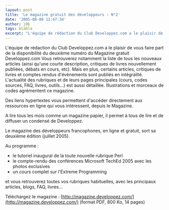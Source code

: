 ```yaml
---
layout: post
title: 'Le magazine gratuit des développeurs : N°2'
date: '2005-08-09 12:47:34'
author: j0k
tags: blabla
excerpt: "L'équipe de rédaction du Club Developpez.com a le plaisir de vous faire part de la disponibilité du deuxième numéro du Magazine gratuit Developpez.com      \nVous retrouverez notamment la liste de tous les nouveaux articles (ainsi qu'une courte description, critiques de livres nouvellement publiées, débats en cours, etc). Mais en plus, certains articles, critiques      …"
---
```


L'équipe de rédaction du Club Developpez.com a le plaisir de vous faire part de la disponibilité du deuxième numéro du Magazine gratuit Developpez.com
Vous retrouverez notamment la liste de tous les nouveaux articles (ainsi qu'une courte description, critiques de livres nouvellement publiées, débats en cours, etc). Mais en plus, certains articles, critiques de livres et comptes rendus d'évènements sont publiés en intégralité.    L'actualité des rubriques et de leurs pages principales (cours, codes sources, FAQ, livres, outils...) est aussi détaillée. Illustrations et morceaux de codes agrémentent ce magazine.

Des liens hypertextes vous permettent d'accéder directement aux ressources en ligne qui vous intéressent, depuis le Magazine.

A lire tous les mois comme un magazine papier, il permet à tous de lire et de diffuser un condensé de Developpez.

Le magazine des développeurs francophones, en ligne et gratuit, sort sa deuxième édition (juillet 2005).

Au programme :

* le tutoriel inaugural de la toute nouvelle rubrique Perl
* le compte-rendu des conférences Microsoft TechEd 2005 avec les photos exclusives
* un cours complet sur l'Extreme Programming

et vous retrouverez toutes vos rubriques habituelles, avec les principaux articles, blogs, FAQ, livres...

Téléchargez le magazine : [http://magazine.developpez.com/](http://magazine.developpez.com/) (format PDF, 800 Ko, 14 pages)

